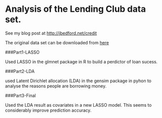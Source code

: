Analysis of the Lending Club data set. 
===

See my blog post at http://jbedford.net/credit


The original data set can be downloaded from [here](https://www.lendingclub.com/info/download-data.action)



###Part1-LASSO

Used LASSO in the glmnet package in R to build a perdictor of loan sucess. 



###Part2-LDA

used Latent Dirichlet allocation (LDA) in the gensim package in pyhon to analyse the reasons people are borrowing money. 


###Part3-Final

Used the LDA result as covariates in a new LASSO model. This seems to considerably improve prediction accuracy.


